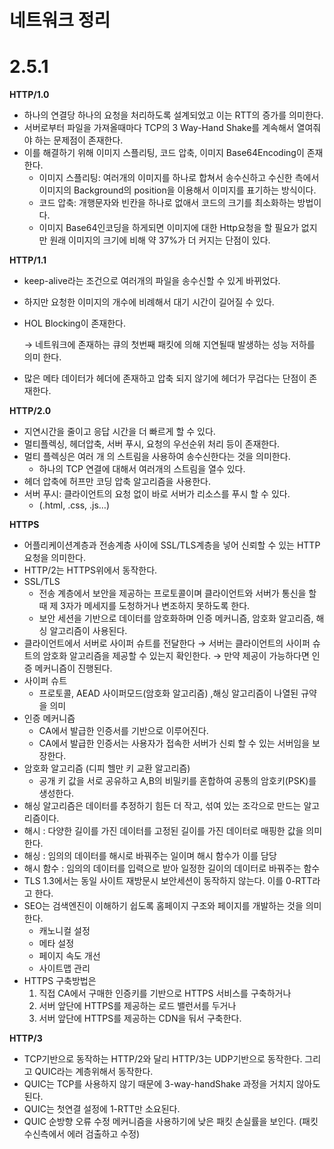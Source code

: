 # 네트워크 정리


# 2.5.1

**HTTP/1.0**

- 하나의 연결당 하나의 요청을 처리하도록 설계되었고 이는 RTT의 증가를 의미한다.
- 서버로부터 파일을 가져올때마다 TCP의 3 Way-Hand Shake를 계속해서 열여줘야 하는 문제점이 존재한다.
- 이를 해결하기 위해 이미지 스플리팅, 코드 압축, 이미지 Base64Encoding이 존재한다.
    - 이미지 스플리팅: 여러개의 이미지를 하나로 합쳐서 송수신하고 수신한 측에서 이미지의 Background의 position을 이용해서 이미지를 표기하는 방식이다.
    - 코드 압축: 개행문자와 빈칸을 하나로 없애서 코드의 크기를 최소화하는 방법이다.
    - 이미지 Base64인코딩을 하게되면 이미지에 대한 Http요청을 할 필요가 없지만 원래 이미지의 크기에 비해 약 37%가 더 커지는 단점이 있다.

**HTTP/1.1**

- keep-alive라는 조건으로 여러개의 파일을 송수신할 수 있게 바뀌었다.
- 하지만 요청한 이미지의 개수에 비례해서 대기 시간이 길어질 수 있다.
- HOL Blocking이 존재한다.
    
    → 네트워크에 존재하는 큐의 첫번째 패킷에 의해 지연될때 발생하는 성능 저하를 의미 한다.
    
- 많은 메타 데이터가 헤더에 존재하고 압축 되지 않기에 헤더가 무겁다는 단점이 존재한다.

**HTTP/2.0**

- 지연시간을 줄이고 응답 시간을 더 빠르게 할 수 있다.
- 멀티플렉싱, 헤더압축, 서버 푸시, 요청의 우선순위 처리 등이 존재한다.
- 멀티 플렉싱은 여러 개 의 스트림을 사용하여 송수신한다는 것을 의미한다.
    - 하나의 TCP 연결에 대해서 여러개의 스트림을 열수 있다.
- 헤더 압축에 허프만 코딩 압축 알고리즘을 사용한다.
- 서버 푸시: 클라이언트의 요청 없이 바로 서버가 리소스를 푸시 할 수 있다.
    - (.html, .css, .js…)

**HTTPS**

- 어플리케이션계층과 전송계층 사이에 SSL/TLS계층을 넣어 신뢰할 수 있는 HTTP 요청을 의미한다.
- HTTP/2는 HTTPS위에서 동작한다.
- SSL/TLS
    - 전송 계층에서 보안을 제공하는 프로토콜이며 클라이언트와 서버가 통신을 할 때 제 3자가 메세지를 도청하거나 변조하지 못하도록 한다.
    - 보안 세션을 기반으로 데이터를 암호화하며 인증 메커니즘, 암호화 알고리즘, 해싱 알고리즘이 사용된다.
- 클라이언트에서 서버로 사이퍼 슈트를 전달한다 → 서버는 클라이언트의 사이퍼 슈트의 암호화 알고리즘을 제공할 수 있는지 확인한다. → 만약 제공이 가능하다면 인증 메커니즘이 진행된다.
- 사이퍼 슈트
    - 프로토콜, AEAD 사이퍼모드(암호화 알고리즘) ,해싱 알고리즘이 나열된 규약을 의미
- 인증 메커니즘
    - CA에서 발급한 인증서를 기반으로 이루어진다.
    - CA에서 발급한 인증서는 사용자가 접속한 서버가 신뢰 할 수 있는 서버임을 보장한다.
- 암호화 알고리즘 (디피 헬만 키 교환 알고리즘)
    - 공개 키 값을 서로 공유하고 A,B의 비밀키를 혼합하여 공통의 암호키(PSK)를 생성한다.
- 해싱 알고리즘은 데이터를 추정하기 힘든 더 작고, 섞여 있는 조각으로 만드는 알고리즘이다.
- 해시 : 다양한 길이를 가진 데이터를 고정된 길이를 가진 데이터로 매핑한 값을 의미한다.
- 해싱 : 임의의 데이터를 해시로 바꿔주는 일이며 해시 함수가 이를 담당
- 해시 함수 : 임의의 데이터를 입력으로 받아 일정한 길이의 데이터로 바꿔주는 함수
- TLS 1.3에서는 동일 사이트 재방문시 보안세션이 동작하지 않는다. 이를 0-RTT라고 한다.
- SEO는 검색엔진이 이해하기 쉽도록 홈페이지 구조와 페이지를 개발하는 것을 의미한다.
    - 캐노니컬 설정
    - 메타 설정
    - 페이지 속도 개선
    - 사이트맵 관리
- HTTPS 구축방법은
    1. 직접 CA에서 구매한 인증키를 기반으로 HTTPS 서비스를 구축하거나 
    2. 서버 앞단에 HTTPS를 제공하는 로드 밸런서를 두거나 
    3. 서버 앞단에 HTTPS를 제공하는 CDN을 둬서 구축한다.

**HTTP/3**

- TCP기반으로 동작하는 HTTP/2와 달리 HTTP/3는 UDP기반으로 동작한다. 그리고 QUIC라는 계층위해서 동작한다.
- QUIC는 TCP를 사용하지 않기 때문에 3-way-handShake 과정을 거치지 않아도 된다.
- QUIC는 첫연결 설정에 1-RTT만 소요된다.
- QUIC 순방향 오류 수정 메커니즘을 사용하기에 낮은 패킷 손실률을 보인다. (패킷 수신측에서 에러 검출하고 수정)